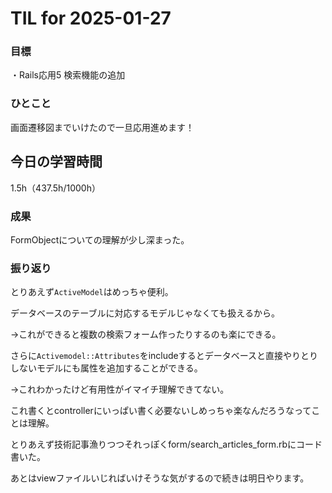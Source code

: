 # TIL for 2025-01-27

### 目標

・Rails応用5 検索機能の追加

### ひとこと

画面遷移図までいけたので一旦応用進めます！


## 今日の学習時間

1.5h（437.5h/1000h）


### 成果

FormObjectについての理解が少し深まった。

### 振り返り

とりあえず```ActiveModel```はめっちゃ便利。

データベースのテーブルに対応するモデルじゃなくても扱えるから。

→これができると複数の検索フォーム作ったりするのも楽にできる。

さらに```Activemodel::Attributes```をincludeするとデータベースと直接やりとりしないモデルにも属性を追加することができる。

→これわかったけど有用性がイマイチ理解できてない。

これ書くとcontrollerにいっぱい書く必要ないしめっちゃ楽なんだろうなってことは理解。

とりあえず技術記事漁りつつそれっぽくform/search_articles_form.rbにコード書いた。

あとはviewファイルいじればいけそうな気がするので続きは明日やります。
